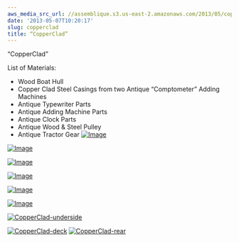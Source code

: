 ```yaml
---
aws_media_src_url: //assemblique.s3.us-east-2.amazonaws.com/2013/05/copperclad-side.jpg
date: '2013-05-07T10:20:17'
slug: copperclad
title: “CopperClad”
---
```


 “CopperClad”

 List of Materials:

  * Wood Boat Hull
 * Copper Clad Steel Casings from two Antique “Comptometer” Adding Machines
 * Antique Typewriter Parts
 * Antique Adding Machine Parts
 * Antique Clock Parts
 * Antique Wood & Steel Pulley
 * Antique Tractor Gear
  [![Image](//assemblique.s3.us-east-2.amazonaws.com/2013/05/copperclad-side.jpg?w=487)](//assemblique.s3.us-east-2.amazonaws.com/2013/05/copperclad-side.jpg)

 [![Image](//assemblique.s3.us-east-2.amazonaws.com/2013/05/copperclad-bowclose.jpg?w=487)](//assemblique.s3.us-east-2.amazonaws.com/2013/05/copperclad-bowclose.jpg)

 [![Image](//assemblique.s3.us-east-2.amazonaws.com/2013/05/copperclad-bow2.jpg?w=487)](//assemblique.s3.us-east-2.amazonaws.com/2013/05/copperclad-bow2.jpg)

 [![Image](//assemblique.s3.us-east-2.amazonaws.com/2013/05/copperclad-mid.jpg?w=487)](//assemblique.s3.us-east-2.amazonaws.com/2013/05/copperclad-mid.jpg)

 [![Image](//assemblique.s3.us-east-2.amazonaws.com/2013/05/copperclad-bow.jpg?w=487)](//assemblique.s3.us-east-2.amazonaws.com/2013/05/copperclad-bow.jpg)

 [![Image](//assemblique.s3.us-east-2.amazonaws.com/2013/05/copperclad.jpg?w=487)](//assemblique.s3.us-east-2.amazonaws.com/2013/05/copperclad.jpg)

 [![CopperClad-underside](//assemblique.s3.us-east-2.amazonaws.com/2013/05/copperclad-underside.jpg?w=602)](https://assemblique.com/2013/05/07/copperclad/copperclad-underside/#main)

 [![CopperClad-deck](//assemblique.s3.us-east-2.amazonaws.com/2013/05/copperclad-deck.jpg?w=602)](//assemblique.s3.us-east-2.amazonaws.com/2013/05/copperclad-deck.jpg) [![CopperClad-rear](//assemblique.s3.us-east-2.amazonaws.com/2013/05/copperclad-rear.jpg?w=602)](//assemblique.s3.us-east-2.amazonaws.com/2013/05/copperclad-rear.jpg)